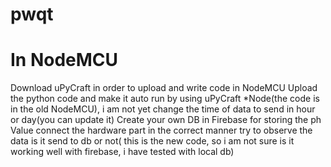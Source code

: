 # pwqt
# In NodeMCU
Download uPyCraft in order to upload and write code in NodeMCU
Upload the python code and make it auto run by using uPyCraft 
*Node(the code is in the old NodeMCU), i am not yet change the time of data to send in hour or day(you can update it)
Create your own DB in Firebase for storing the ph Value
connect the hardware part in the correct manner 
try to observe the data is it send to db or not( this is the new code, so i am not sure is it working well with firebase, i have tested with local db)
